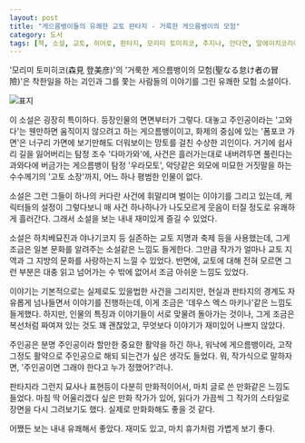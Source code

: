 ```yaml
---
layout: post
title: "게으름뱅이들의 유쾌한 교토 판타지 - 거룩한 게으름뱅이의 모험"
category: 도서
tags: [책, 소설, 교토, 히어로, 판타지, 모리미 토미히코, 추지나, 안다연, 알에이치코리아, 서평]
---
```


'모리미 토미히코(森見 登美彦)'의
'거룩한 게으름뱅이의 모험(聖なる怠け者の冒險)'은
착한일을 하는 괴인과 그를 쫓는 사람들의 이야기를 그린 유쾌한 모험 소설이다.

![표지](https://lh3.googleusercontent.com/S4WOlt0kI6YVI-HlKTsumkVwP2QzucfifT1-ytQO3OX5Z60slNGqL5uvalvr14rnY9jYYSVT_OX20w=s480)

이 소설은 굉장히 특이하다.
등장인물의 면면부터가 그렇다.
대놓고 주인공이라는 '고와다'는 웬만하면 움직이지 않으려고 하는 게으름뱅이이고,
화제의 중심에 있는 '폼포코 가면'은
너구리 가면에 보기만해도 더워보이는 망토를 걸친 수상한 괴인이다.
거기에 쉽사리 길을 잃어버리는 탐정 조수 '다마가와'에,
사건은 흘러가는대로 내버려두면 풀린다는 과와다에 버금가는 게으름뱅이 탐정 '우라모토',
악당같은 외모에 미묘한 거짓말을 하는 수수께기의 '고토 소장'까지,
어느 하나 평범한 인물이 없다.

소설은 그런 그들이 하나의 커다란 사건에 휘말리며 벌이는 이야기를 그리고 있는데,
케릭터들의 설정이 그렇다보니
매 사건 하나하나가 나도모르게 웃음이 터질 정도로 유쾌하게 흘러간다.
그래서 소설을 보는 내내 재미있게 즐길 수 있었다.

소설은 하치베묘진과 야나기코지 등 실존하는 교토 지명과 축제 등을 사용했는데,
그게 조금은 일본 문화를 알려주는 소설같은 느낌도 들게한다.
그만큼 작가가 얼마나 교토 지역과 그 지방의 문화를 사랑하는지 느낄 수 있었다.
반면에, 교토에 대해 전혀 모르면 그런 부분은 대충 읽고 넘어가는 수 밖에 없어서
조금 아쉬운 느낌도 있었다.

이야기는 기본적으로는 실제로도 있을법한 사건을 그리지만,
현실과 판타지의 경계도 자유롭게 넘나들면서 이야기를 진행하는데,
이게 조금은 '데우스 엑스 마키나'같은 느낌도 들게했다.
하지만, 인물의 특징과 이야기들이 서로 맞물려 돌아가는 것이나,
그게 조금은 복선처럼 짜여져 있는 것도 꽤 괜찮았고,
무엇보다 이야기가 재미있어 나쁘지 않았다.

주인공은 분명 주인공이라 할만한 중요한 활약을 하긴 하나,
워낙에 게으름뱅이라,
고작 그정도 활약으로 주인공으로 해되 되는건가 싶은 생각도 들었다.
뭐, 작가식으로 말하자면,
'주인공이면 그래야 한다고 누가 정했어?'려나.

판타지라 그런지 묘사나 표현등이 다분히 만화적이어서,
마치 글로 쓴 만화같은 느낌도 들었다.
마침 딱 어울리겠다 싶은 만화 작가가 있어,
읽다가 가끔씩 그 작가의 스타일로 장면을 다시 그려보기도 했다.
실제로 만화화해도 좋을 것 같다.

어쨌든 보는 내내 유쾌해서 좋았다.
재미도 있고, 마치 휴가처럼 가볍게 보기 좋다.
